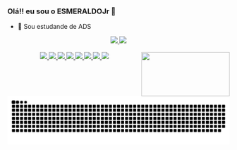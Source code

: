 <link rel = "stylesheet" href = "https://cdn.jsdelivr.net/gh/devicons/devicon@v2.14.0/devicon.min.css">

### Olá!! eu sou o ESMERALDOJr 👋

- 🔭 Sou estudande de ADS

<div align = "center">
  <a href="https://github.com/ESMERALDOJr">
  <img height = "180em" src = "https://github-readme-stats.vercel.app/api?username=ESMERALDOJr&show_icons=true&theme=dark&include_all_commits=true&count_private=true">
  <img height = "180em" src = "https://github-readme-stats.vercel.app/api/top-langs/?username=ESMERALDOJr&layout=compact&langs_count=7&theme=dark">
 
<div style="display: inline_block"><br>    
  <img src="https://img.icons8.com/color/48/000000/c-programming.png">
  <img src="https://img.icons8.com/color/48/000000/html-5--v1.png">
  <img src="https://img.icons8.com/color/48/000000/css3.png">
  <img src="https://img.icons8.com/color/48/000000/php.png">
  <img src="https://img.icons8.com/color/48/000000/javascript--v1.png">
  <img src="https://img.icons8.com/color/48/000000/nodejs.png">
  <img src="https://img.icons8.com/color/48/000000/react-native.png">
  <img src="https://img.icons8.com/color/48/000000/java-coffee-cup-logo--v1.png">  
  <img align = "right" src="https://media.giphy.com/media/f3iwJFOVOwuy7K6FFw/giphy.gif" width="200" height="100" >
  

  
 ![Snake animation](https://github.com/ESMERALDOJr/ESMERALDOJr/blob/output/github-contribution-grid-snake.svg)
    </div>    

    
   
    

